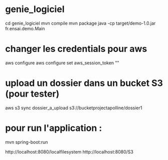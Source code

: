 # genie_logiciel

cd genie_logiciel
mvn compile
mvn package
java -cp target/demo-1.0.jar fr.ensai.demo.Main

# changer les credentials pour aws
aws configure
aws configure set aws_session_token "<token>"

# upload un dossier dans un bucket S3 (pour tester)
aws s3 sync dossier_a_upload s3://bucketprojectapolline/dossier1

# pour run l'application :
mvn spring-boot:run

http://localhost:8080/localfilesystem
http://localhost:8080/S3